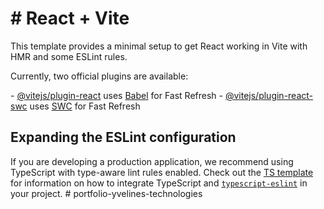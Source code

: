 <H1> # React + Vite </H1>


<p3>This template provides a minimal setup to get React working in Vite with HMR and some ESLint rules.</p3>

<p3>Currently, two official plugins are available:</p3>

<p3>- [@vitejs/plugin-react](https://github.com/vitejs/vite-plugin-react/blob/main/packages/plugin-react) uses [Babel](https://babeljs.io/) for Fast Refresh</p3>
<p3>- [@vitejs/plugin-react-swc](https://github.com/vitejs/vite-plugin-react/blob/main/packages/plugin-react-swc) uses [SWC](https://swc.rs/) for Fast Refresh</p3>

## Expanding the ESLint configuration

If you are developing a production application, we recommend using TypeScript with type-aware lint rules enabled. Check out the [TS template](https://github.com/vitejs/vite/tree/main/packages/create-vite/template-react-ts) for information on how to integrate TypeScript and [`typescript-eslint`](https://typescript-eslint.io) in your project.
#   p o r t f o l i o - y v e l i n e s - t e c h n o l o g i e s 
 
 
